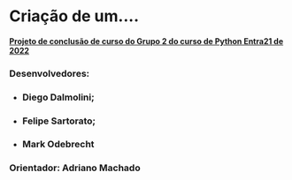 # Criação de um....

#### <u>Projeto de conclusão de curso do Grupo 2 do curso de Python Entra21 de 2022</u>

### Desenvolvedores:
- ### Diego Dalmolini;
- ### Felipe Sartorato;
- ### Mark Odebrecht

### Orientador: Adriano Machado


